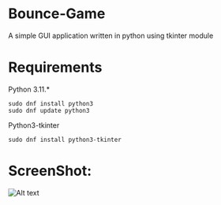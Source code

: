 # Bounce-Game
A simple GUI application written in python using tkinter module

# Requirements
Python 3.11.*
```
sudo dnf install python3
sudo dnf update python3
```

Python3-tkinter
```
sudo dnf install python3-tkinter
```

# ScreenShot:
![Alt text](/Screenshot.png?raw=true "Optional Title")

